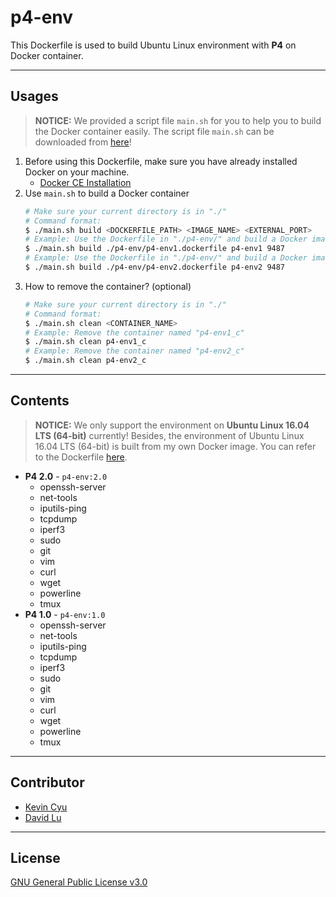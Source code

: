 # p4-env

This Dockerfile is used to build Ubuntu Linux environment with **P4** on Docker container.

---
## Usages

> **NOTICE:** We provided a script file `main.sh` for you to help you to build the Docker container easily. The script file `main.sh` can be downloaded from [here](https://github.com/yungshenglu/Dockerfiles)!

1. Before using this Dockerfile, make sure you have already installed Docker on your machine.
    * [Docker CE Installation](https://docs.docker.com/install)
2. Use `main.sh` to build a Docker container
    ```bash
    # Make sure your current directory is in "./"
    # Command format:
    $ ./main.sh build <DOCKERFILE_PATH> <IMAGE_NAME> <EXTERNAL_PORT>
    # Example: Use the Dockerfile in "./p4-env/" and build a Docker image named "p4-env1" which externel port is 9487
    $ ./main.sh build ./p4-env/p4-env1.dockerfile p4-env1 9487
    # Example: Use the Dockerfile in "./p4-env/" and build a Docker image named "p4-env2" which externel port is 9487
    $ ./main.sh build ./p4-env/p4-env2.dockerfile p4-env2 9487
    ```
3. How to remove the container? (optional)
    ```bash
    # Make sure your current directory is in "./"
    # Command format:
    $ ./main.sh clean <CONTAINER_NAME>
    # Example: Remove the container named "p4-env1_c"
    $ ./main.sh clean p4-env1_c
    # Example: Remove the container named "p4-env2_c"
    $ ./main.sh clean p4-env2_c
    ```

---
## Contents

> **NOTICE:** We only support the environment on **Ubuntu Linux 16.04 LTS (64-bit)** currently! Besides, the environment of Ubuntu Linux 16.04 LTS (64-bit) is built from my own Docker image. You can refer to the Dockerfile [here](../ubuntu-env/).

* **P4 2.0** - `p4-env:2.0`
    * openssh-server
    * net-tools
    * iputils-ping
    * tcpdump
    * iperf3
    * sudo
    * git
    * vim
    * curl
    * wget
    * powerline
    * tmux
* **P4 1.0** - `p4-env:1.0`
    * openssh-server
    * net-tools
    * iputils-ping
    * tcpdump
    * iperf3
    * sudo
    * git
    * vim
    * curl
    * wget
    * powerline
    * tmux

---
## Contributor

* [Kevin Cyu](https://github.com/kevinbird61)
* [David Lu](https://github.com/yungshenglu)

---
## License

[GNU General Public License v3.0](../LICENSE)